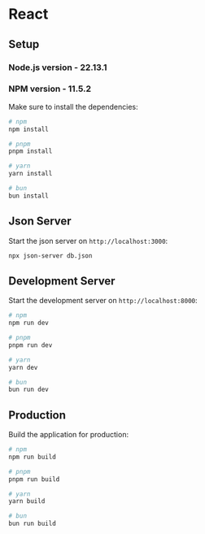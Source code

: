 # React

## Setup

### Node.js version - 22.13.1

### NPM version - 11.5.2

Make sure to install the dependencies:

```bash
# npm
npm install

# pnpm
pnpm install

# yarn
yarn install

# bun
bun install
```

## Json Server

Start the json server on `http://localhost:3000`:

```bash
npx json-server db.json
```

## Development Server

Start the development server on `http://localhost:8000`:

```bash
# npm
npm run dev

# pnpm
pnpm run dev

# yarn
yarn dev

# bun
bun run dev
```

## Production

Build the application for production:

```bash
# npm
npm run build

# pnpm
pnpm run build

# yarn
yarn build

# bun
bun run build
```
